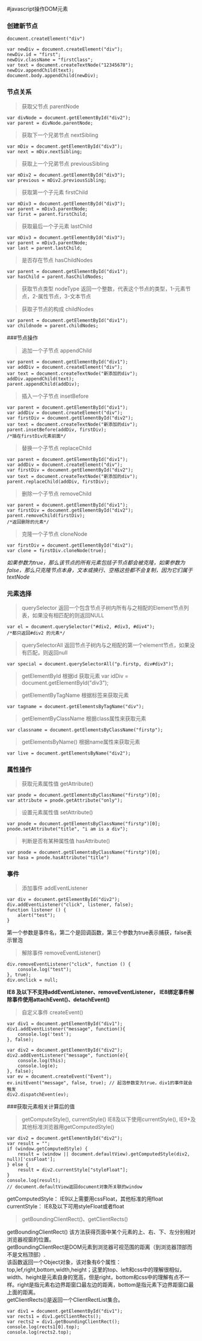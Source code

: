 #javascript操作DOM元素
### 创建新节点 
`document.createElement("div")`
```
var newDiv = document.createElement("div");
newDiv.id = "first";
newDiv.className = "firstClass";
var text = document.createTextNode("12345678");
newDiv.appendChild(text);
document.body.appendChild(newDiv);
```


### 节点关系
> 获取父节点 parentNode
```
var divNode = document.getElementById("div2");
var parent = divNode.parentNode;
```

> 获取下一个兄弟节点 nextSibling
```
var mDiv = document.getElementById("div3");
var next = mDiv.nextSibling;
```

> 获取上一个兄弟节点 previousSibling
```
var mDiv2 = document.getElementById("div3");
var previous = mDiv2.previousSibling;
```

> 获取第一个子元素 firstChild
```
var mDiv3 = document.getElementById("div3");
var parent = mDiv3.parentNode;
var first = parent.firstChild;
```

> 获取最后一个子元素 lastChild
```
var mDiv3 = document.getElementById("div3");
var parent = mDiv3.parentNode;
var last = parent.lastChild;
```

> 是否存在节点 hasChildNodes
```
var parent = document.getElementById("div1");
var hasChild = parent.hasChildNodes;
``` 

> 获取节点类型 nodeType
返回一个整数，代表这个节点的类型，1-元素节点，2-属性节点，3-文本节点

> 获取子节点的构成 childNodes
```
var parent = document.getElementById("div1");
var childnode = parent.childNodes;
``` 

###节点操作

> 追加一个子节点 appendChild
```
var parent = document.getElementById("div1");
var addDiv = document.createElement("div");
var text = document.createTextNode("新添加的div");
addDiv.appendChild(text);
parent.appendChild(addDiv);
```

> 插入一个子节点 insetBefore
```
var parent = document.getElementById("div1");
var addDiv = document.createElement("div");
var firstDiv = document.getElementById("div2");
var text = document.createTextNode("新添加的div");
parent.insetBefore(addDiv, firstDiv);
/*插在firstDiv元素前面*/
```

>  替换一个子节点 replaceChild
```
var parent = document.getElementById("div1");
var addDiv = document.createElement("div");
var firstDiv = document.getElementById("div2");
var text = document.createTextNode("新添加的div");
parent.replaceChild(addDiv, firstDiv);
```
> 删除一个子节点 removeChild
```
var parent = document.getElementById("div1");
var firstDiv = document.getElementById("div2");
parent.removeChild(firstDiv);
/*返回删除的元素*/
```

> 克隆一个子节点 cloneNode
```
var firstDiv = document.getElementById("div2");
var clone = firstDiv.cloneNode(true);
```
*如果参数为true，那么该节点的所有元素包括子节点都会被克隆，如果参数为false，那么只克隆节点本身，文本或换行、空格这些都不会复制，因为它们属于textNode*

### 元素选择
> querySelector 
返回一个包含节点子树内所有与之相配的Element节点列表，如果没有相匹配的则返回NULL
```
var el = document.querySelector("#div2, #div3, #div4");
/*都只返回#div2 的元素*/
```

> querySelectorAll
返回节点子树内与之相配的第一个element节点，如果没有匹配，则返回null
```
var special = document.querySelectorAll("p.firstp, div#div3");
```

> getElementById
根据id 获取元素
var idDiv = document.getElementById("div3");


> getElementByTagName
根据标签来获取元素
```
var tagname = document.getElementsByTagName("div");
```

> getElementByClassName
根据class属性来获取元素
```
var classname = document.getElementsByClassName("firstp");
```

> getElementsByName()
根据name属性来获取元素
```
var live = document.getElementsByName("div2");
```

### 属性操作
> 获取元素属性值 getAttribute()
```
var pnode = document.getElementsByClassName("firstp")[0];
var attribute = pnode.getAttribute("only");
``` 

> 设置元素属性值 setAttribute()
```
var pnode = document.getElementsByClassName("firstp")[0];
pnode.setAttribute("title", "i am is a div");
```

> 判断是否有某种属性值 hasAttribute()
```
var pnode = document.getElementsByClassName("firstp")[0];
var hasa = pnode.hasAttribute("title")
```

### 事件

> 添加事件 addEventListener
```
var div = document.getElementById("div2");
div.addEventListener("click", listener, false);
function listener () {
    alert("test");
}
```
第一个参数是事件名，第二个是回调函数，第三个参数为true表示捕获，false表示冒泡

> 解除事件 removeEventListener()
```
div.removeEventListener("click", function () {
    console.log("test");
}, true);
div.onclick = null;
```
**IE8 及以下不支持addEventListener、removeEventListener， IE8绑定事件解除事件使用attachEvent()、detachEvent()**

> 自定义事件 createEvent()
```
var div1 = document.getElementById("div1");
div1.addEventListener("message", function(){
    console.log('test');
}, false);

var div2 = document.getElementById("div2");
div2.addEventListener("message", function(e){
    console.log(this);
    console.log(e);
}, false);
var ev = document.createEvent("Event");
ev.initEvent("message", false, true); // 起泡参数变为true，div1的事件就会触发
div2.dispatchEvent(ev);
```
###获取元素相关计算后的值

> getComputeStyle(), currentStyle()
IE8及以下使用currentStyle(), IE9+及其他标准浏览器用getComputedStyle()
```
var div2 = document.getElementById("div2");
var result = "";
if (window.getComputedStyle) {
    result = (window || document.defaultView).getComputedStyle(div2, null)['cssFloat'];
} else {
    result = div2.currentStyle["styleFloat"];
}
console.log(result);
// document.defaultView返回document对象所关联的window
```
getComputedStyle： IE9以上需要用cssFloat，其他标准的用float<br/>
currentStyle： IE8及以下可用styleFloat或者float

> getBoundingClientRect()、getClientRects()

getBoundingClientRect() 该方法获得页面中某个元素的上、右、下、左分别相对浏览器视窗的位置。<br/>
getBoundingClientRect是DOM元素到浏览器可视范围的距离（到浏览器顶部而不是文档顶部）.<br/>
该函数返回一个Object对象，该对象有6个属性：top,lef,right,bottom,width,height；这里的top、left和css中的理解很相似，width、height是元素自身的宽高，但是right，bottom和css中的理解有点不一样。right是指元素右边界距窗口最左边的距离，bottom是指元素下边界距窗口最上面的距离。<br/>
getClientRects()是返回一个ClientRectList集合。
```
var div1 = document.getElementById("div1");
var rects1 = div1.getClientRects();
var rects2 = div1.getBoundingClientRect();
console.log(rects1[0].top);
console.log(rects2.top);
```
